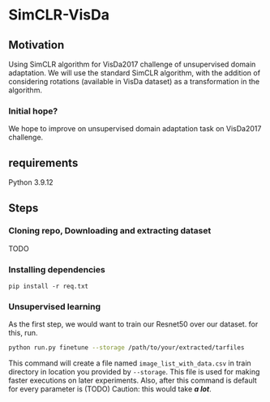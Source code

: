 # SimCLR-VisDa

## Motivation
Using SimCLR algorithm for VisDa2017 challenge of unsupervised domain adaptation. We will use the standard SimCLR algorithm, with the addition of considering rotations (available in VisDa dataset) as a transformation in the algorithm.

### Initial hope?
We hope to improve on unsupervised domain adaptation task on VisDa2017 challenge.

## requirements
Python 3.9.12

## Steps


### Cloning repo, Downloading and extracting dataset
TODO

### Installing dependencies
```
pip install -r req.txt
```
### Unsupervised learning
As the first step, we would want to train our Resnet50 over our dataset. for this, run.
```bash
python run.py finetune --storage /path/to/your/extracted/tarfiles
```
This command will create a file named `image_list_with_data.csv` in train directory in ‍‍location you provided by `--storage`. This file is used for making faster executions on later experiments.
Also, after this command is 
 default for every parameter is (TODO) Caution: this would take ***a lot***.

### 
